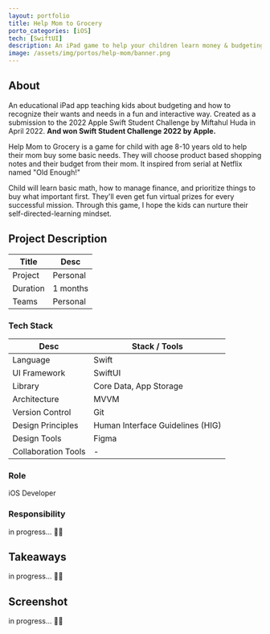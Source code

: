 ```yaml
---
layout: portfolio
title: Help Mom to Grocery
porto_categories: [iOS]
tech: [SwiftUI]
description: An iPad game to help your children learn money & budgeting with a fun ways
image: /assets/img/portos/help-mom/banner.png
---
```


## About

An educational iPad app teaching kids about budgeting and how to recognize their wants and needs in a fun and interactive way. Created as a submission to the 2022 Apple Swift Student Challenge by Miftahul Huda in April 2022. **And won Swift Student Challenge 2022 by Apple.**

Help Mom to Grocery is a game for child with age 8-10 years old to help their mom buy some basic needs. They will choose product based shopping notes and their budget from their mom. It inspired from serial at Netflix named "Old Enough!"

Child will learn basic math, how to manage finance, and prioritize things to buy what important first. They'll even get fun virtual prizes for every successful mission. Through this game, I hope the kids can nurture their self-directed-learning mindset.


## Project Description

| Title | Desc |
| --- | --- |
| Project | Personal |
| Duration | 1 months |
| Teams | Personal |
  
### Tech Stack

| Desc | Stack / Tools |
| --- | --- |
| Language | Swift |
| UI Framework | SwiftUI |
| Library | Core Data, App Storage |
| Architecture | MVVM |
| Version Control | Git |
| Design Principles | Human Interface Guidelines (HIG) |
| Design Tools | Figma |
| Collaboration Tools | - |


### Role
iOS Developer

### Responsibility

in progress... ✍🏻


## Takeaways

in progress... ✍🏻

## Screenshot

in progress... ✍🏻